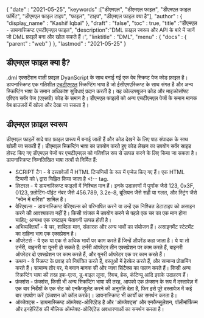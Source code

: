 {
  "date" : "2021-05-25",
  "keywords" :["डीएमएल", "डीएमएल फाइल", "डीएमएल फाइल फॉर्मेट", "डीएमएल फाइल टाइप", "फाइल", "टाइप", "डीएमएल फाइल क्या है"],
  "author" : {
    "display_name" : "Kashif Iqbal"
},
  "draft" : "false",
  "toc" : true,
  "title" :"डीएमएल - डायनास्क्रिप्ट एचटीएमएल फाइल",
  "description":"DML फ़ाइल स्वरूप और API के बारे में जानें जो DML फ़ाइलें बना और खोल सकते हैं।",
  "linktitle" : "DML",
  "menu" : {
    "docs" : {
      "parent" : "web"
}
},
  "lastmod" : "2021-05-25"
}

## डीएमएल फाइल क्या है?

.dml एक्सटेंशन वाली फ़ाइल DyanScript के साथ बनाई गई एक वेब स्क्रिप्ट पेज कोड फ़ाइल है। डायनास्क्रिप्ट एक गतिशील [एचटीएमएल](/hi/वेब/एचटीएमएल/) स्क्रिप्टिंग भाषा है जो ईसीएमएस्क्रिप्ट के साथ संगत है और अन्य स्क्रिप्टिंग भाषा के समान अधिकांश सुविधाएं प्रदान करती है। यह कोल्डफ्यूजन कोड और माइक्रोसॉफ्ट एक्टिव सर्वर पेज (एएसपी) कोड के समान है। डीएमएल फाइलों को अन्य एचटीएमएल पेजों के समान मानक वेब ब्राउज़रों में खोला और देखा जा सकता है।

## डीएमएल फ़ाइल स्वरूप

डीएमएल फाइलें सादे पाठ फ़ाइल प्रारूप में बनाई जाती हैं और कोड देखने के लिए पाठ संपादक के साथ खोली जा सकती हैं। डीएमएल स्क्रिप्टिंग भाषा का उपयोग करते हुए कोड लेखन का उपयोग सर्वर साइड होस्ट किए गए डीएमएल पेजों पर एचटीएमएल को गतिशील रूप से उत्पन्न करने के लिए किया जा सकता है। डायनास्क्रिप्ट निम्नलिखित भाषा तत्वों से निर्मित हैं:


* SCRIPT टैग - ये दस्तावेज़ों में HTML टिप्पणियों के रूप में एम्बेड किए गए हैं। एक HTML टिप्पणी को \ द्वारा चिह्नित किया जाता है <!-- tag.
* लिटरल - ये डायनास्क्रिप्ट फाइलों में निश्चित मान हैं। इनके उदाहरणों में पूर्णांक जैसे 123, 0x3F, 0123, फ़्लोटिंग-पॉइंट नंबर जैसे 456.789, 3.2e-8, बूलियन जैसे सही या गलत, और स्ट्रिंग जैसे "स्पेन में बारिश" शामिल हैं।
* वेरिएबल्स - डायनास्क्रिप्ट वेरिएबल्स को परिभाषित करने या उन्हें एक निश्चित डेटाटाइप को असाइन करने की आवश्यकता नहीं है। किसी व्यंजक में उपयोग करने से पहले एक चर का एक मान होना चाहिए; अन्यथा एक रनटाइम चेतावनी उत्पन्न होती है।
* अभिव्यक्तियाँ - ये चर, शाब्दिक मान, संकारक और अन्य भावों का संयोजन हैं। असाइनमेंट स्टेटमेंट का दाहिना भाग एक एक्सप्रेशन है।
* ऑपरेटर्स - ये एक या एक से अधिक भावों पर काम करते हैं जिन्हें ऑपरेंड कहा जाता है। ये या तो टर्नरी, बाइनरी या यूनरी हो सकते हैं: टर्नरी ऑपरेटर तीन एक्सप्रेशन पर काम करते हैं, बाइनरी ऑपरेटर दो एक्सप्रेशन पर काम करते हैं, और यूनरी ऑपरेटर एक पर काम करते हैं।
* कथन - ये स्क्रिप्ट के प्रवाह को नियंत्रित करते हैं, वस्तुओं में हेरफेर करते हैं, और सामान्य प्रोग्रामिंग करते हैं। सामान्य तौर पर, ये बयान मानक सी और जावा सिंटैक्स का पालन करते हैं। किसी अन्य स्क्रिप्टिंग भाषा की तरह इफ-एल्स, डू-वाइल लूप्स, स्विच, ब्रेक, कंटिन्यू आदि इसके उदाहरण हैं।
* फ़ंक्शंस - फ़ंक्शंस, किसी भी अन्य स्क्रिप्टिंग भाषा की तरह, आपको एक फ़ंक्शन के रूप में दस्तावेज़ में एक बार निर्देशों के एक सेट को एनकैप्सुलेट करने की अनुमति देता है, फिर इसे पूरे दस्तावेज़ में कई बार उपयोग करें (फ़ंक्शन को कॉल करके)। डायनास्क्रिप्ट भी कार्यों का समर्थन करता है।
* ऑब्जेक्ट्स - डायनास्क्रिप्ट ऑब्जेक्ट-ओरिएंटेड है और 'ऑब्जेक्ट्स' और एनकैप्सुलेशन, पॉलीमॉर्फिज्म और इनहेरिटेंस की मौलिक ऑब्जेक्ट-ओरिएंटेड अवधारणाओं का समर्थन करता है।


